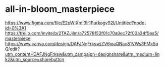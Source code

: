 # all-in-bloom_masterpiece
https://www.figma.com/file/E2pWIXmI3lr1Purkogv92I/Untitled?node-id=0%3A1
https://trello.com/invite/b/2TAZJjlm/a72578f53f01c70a0ec72f00a34f5ea5/masterpiece
https://www.canva.com/design/DAFJNgFrksw/ZV6jqaQNac81VWs3FMkSqQ/edit?utm_content=DAFJNgFrksw&utm_campaign=designshare&utm_medium=link2&utm_source=sharebutton
